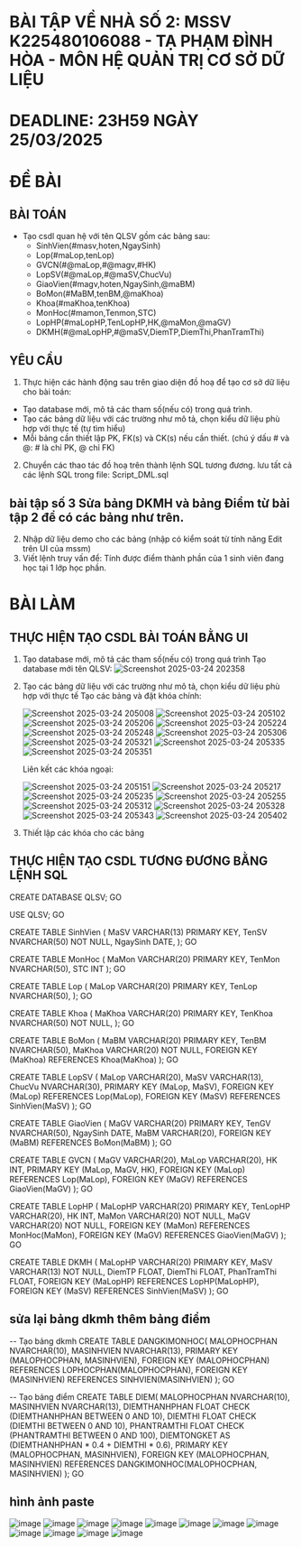 # BÀI TẬP VỀ NHÀ SỐ 2: MSSV K225480106088 - TẠ PHẠM ĐÌNH HÒA - MÔN HỆ QUẢN TRỊ CƠ SỞ DỮ LIỆU

# DEADLINE: 23H59 NGÀY 25/03/2025
# ĐỀ BÀI
## BÀI TOÁN
- Tạo csdl quan hệ với tên QLSV gồm các bảng sau:
  + SinhVien(#masv,hoten,NgaySinh)
  + Lop(#maLop,tenLop)
  + GVCN(#@maLop,#@magv,#HK)
  + LopSV(#@maLop,#@maSV,ChucVu)
  + GiaoVien(#magv,hoten,NgaySinh,@maBM)
  + BoMon(#MaBM,tenBM,@maKhoa)
  + Khoa(#maKhoa,tenKhoa)
  + MonHoc(#mamon,Tenmon,STC)
  + LopHP(#maLopHP,TenLopHP,HK,@maMon,@maGV)
  + DKMH(#@maLopHP,#@maSV,DiemTP,DiemThi,PhanTramThi)
## YÊU CẦU
1. Thực hiện các hành động sau trên giao diện đồ hoạ để tạo cơ sở dữ liệu cho bài toán:
  + Tạo database mới, mô tả các tham số(nếu có) trong quá trình.
  + Tạo các bảng dữ liệu với các trường như mô tả, chọn kiểu dữ liệu phù hợp với thực tế (tự tìm hiểu)
  + Mỗi bảng cần thiết lập PK, FK(s) và CK(s) nếu cần thiết. (chú ý dấu # và @: # là chỉ PK, @ chỉ FK)
2. Chuyển các thao tác đồ hoạ trên thành lệnh SQL tương đương. lưu tất cả các lệnh SQL trong file: Script_DML.sql

## bài tập số 3 Sửa bảng DKMH và bảng Điểm từ bài tập 2 để có các bảng như trên.
2. Nhập dữ liệu demo cho các bảng (nhập có kiểm soát từ tính năng Edit trên UI của mssm)
3. Viết lệnh truy vấn để: Tính được điểm thành phần của 1 sinh viên đang học tại 1 lớp học phần.

# BÀI LÀM
## THỰC HIỆN TẠO CSDL BÀI TOÁN BẰNG UI
1. Tạo database mới, mô tả các tham số(nếu có) trong quá trình
   Tạo database mới tên QLSV:
   ![Screenshot 2025-03-24 202358](https://github.com/user-attachments/assets/b7c0d535-e8cb-48fa-828d-fb9fd663405f)

3. Tạo các bảng dữ liệu với các trường như mô tả, chọn kiểu dữ liệu phù hợp với thực tế
   Tạo các bảng và đặt khóa chính:
   
   ![Screenshot 2025-03-24 205008](https://github.com/user-attachments/assets/2548b0f2-b220-4351-b507-fc9d507c18aa)
   ![Screenshot 2025-03-24 205102](https://github.com/user-attachments/assets/34bb096e-65ce-4991-9e8b-ee2a2a53d6ef)
   ![Screenshot 2025-03-24 205206](https://github.com/user-attachments/assets/a2e23625-6bb6-4cd1-a390-e01f72ab3e90)
   ![Screenshot 2025-03-24 205224](https://github.com/user-attachments/assets/38b49b62-ddee-413f-805d-81da2a4f2a89)
   ![Screenshot 2025-03-24 205248](https://github.com/user-attachments/assets/e9d86ad2-2595-4a8d-9197-921b53bb7460)
   ![Screenshot 2025-03-24 205306](https://github.com/user-attachments/assets/4f687da6-c127-48c6-a88b-c2006312e3b8)
   ![Screenshot 2025-03-24 205321](https://github.com/user-attachments/assets/1380608d-1b6f-4389-a264-79c6df40cf16)
   ![Screenshot 2025-03-24 205335](https://github.com/user-attachments/assets/d6bd8b76-5302-4083-a484-97cbe5fa0f50)
   ![Screenshot 2025-03-24 205351](https://github.com/user-attachments/assets/5b0e10cd-2d3c-458a-85c2-33f2abc0d49c)
   
   Liên kết các khóa ngoại:
   
   ![Screenshot 2025-03-24 205151](https://github.com/user-attachments/assets/9d9691b8-8004-4793-9538-45a3f519e3f3)
   ![Screenshot 2025-03-24 205217](https://github.com/user-attachments/assets/adbda7cd-3ba0-4c80-b6e7-98c92fb7f217)
   ![Screenshot 2025-03-24 205235](https://github.com/user-attachments/assets/db7fe267-2107-4907-82cc-5e91d3bfa502)
   ![Screenshot 2025-03-24 205255](https://github.com/user-attachments/assets/d097e226-0b0e-449b-a08c-7fa84348f5e8)
   ![Screenshot 2025-03-24 205312](https://github.com/user-attachments/assets/1c041e1e-f5ef-4117-b0e0-66455370c292)
   ![Screenshot 2025-03-24 205328](https://github.com/user-attachments/assets/e4801a54-216e-4011-830e-6b4cb60fde3d)
   ![Screenshot 2025-03-24 205343](https://github.com/user-attachments/assets/e9cad4c3-f3e7-43eb-9242-b821a7095e54)
   ![Screenshot 2025-03-24 205402](https://github.com/user-attachments/assets/bc05976b-5c66-4449-ab0f-7e5c1d217d0d)
5. Thiết lập các khóa cho các bảng
## THỰC HIỆN TẠO CSDL TƯƠNG ĐƯƠNG BẰNG LỆNH SQL
CREATE DATABASE QLSV;
GO

USE QLSV;
GO

CREATE TABLE SinhVien (
    MaSV VARCHAR(13) PRIMARY KEY,
    TenSV NVARCHAR(50) NOT NULL,
    NgaySinh DATE,
);
GO

CREATE TABLE MonHoc (
    MaMon VARCHAR(20) PRIMARY KEY,
    TenMon NVARCHAR(50),
    STC INT
);
GO

CREATE TABLE Lop (
    MaLop VARCHAR(20) PRIMARY KEY,
    TenLop NVARCHAR(50),
);
GO

CREATE TABLE Khoa (
    MaKhoa VARCHAR(20) PRIMARY KEY,
    TenKhoa NVARCHAR(50) NOT NULL,
);
GO

CREATE TABLE BoMon (
    MaBM VARCHAR(20) PRIMARY KEY,
    TenBM NVARCHAR(50),
    MaKhoa VARCHAR(20) NOT NULL,
	FOREIGN KEY (MaKhoa) REFERENCES Khoa(MaKhoa)
);
GO

CREATE TABLE LopSV (
    MaLop VARCHAR(20),
    MaSV VARCHAR(13),
	ChucVu NVARCHAR(30),
    PRIMARY KEY (MaLop, MaSV),
    FOREIGN KEY (MaLop) REFERENCES Lop(MaLop),
    FOREIGN KEY (MaSV) REFERENCES SinhVien(MaSV)
);
GO

CREATE TABLE GiaoVien (
    MaGV VARCHAR(20) PRIMARY KEY,
    TenGV NVARCHAR(50),
	NgaySinh DATE,
    MaBM VARCHAR(20),
    FOREIGN KEY (MaBM) REFERENCES BoMon(MaBM)
);
GO

CREATE TABLE GVCN (
    MaGV VARCHAR(20),
    MaLop VARCHAR(20),
	HK INT,
	PRIMARY KEY (MaLop, MaGV, HK),
    FOREIGN KEY (MaLop) REFERENCES Lop(MaLop),
	FOREIGN KEY (MaGV) REFERENCES GiaoVien(MaGV)
);
GO

CREATE TABLE LopHP (
    MaLopHP VARCHAR(20) PRIMARY KEY,
    TenLopHP VARCHAR(20),
    HK INT,
	MaMon VARCHAR(20) NOT NULL,
	MaGV VARCHAR(20) NOT NULL,
    FOREIGN KEY (MaMon) REFERENCES MonHoc(MaMon),
    FOREIGN KEY (MaGV) REFERENCES GiaoVien(MaGV)
);
GO

CREATE TABLE DKMH (
    MaLopHP VARCHAR(20) PRIMARY KEY,
    MaSV VARCHAR(13) NOT NULL,
    DiemTP FLOAT,
	DiemThi FLOAT,
	PhanTramThi FLOAT,
    FOREIGN KEY (MaLopHP) REFERENCES LopHP(MaLopHP),
    FOREIGN KEY (MaSV) REFERENCES SinhVien(MaSV)
);
GO
## sửa lại bảng dkmh thêm bảng điểm
-- Tạo bảng dkmh
CREATE TABLE DANGKIMONHOC(
  MALOPHOCPHAN NVARCHAR(10),
  MASINHVIEN NVARCHAR(13),
  PRIMARY KEY (MALOPHOCPHAN, MASINHVIEN),
  FOREIGN KEY (MALOPHOCPHAN) REFERENCES LOPHOCPHAN(MALOPHOCPHAN),
  FOREIGN KEY (MASINHVIEN) REFERENCES SINHVIEN(MASINHVIEN)
);
GO

-- Tạo bảng điểm
CREATE TABLE DIEM(
  MALOPHOCPHAN NVARCHAR(10),
  MASINHVIEN NVARCHAR(13),
  DIEMTHANHPHAN FLOAT CHECK (DIEMTHANHPHAN BETWEEN 0 AND 10),
  DIEMTHI FLOAT CHECK (DIEMTHI BETWEEN 0 AND 10),
  PHANTRAMTHI FLOAT CHECK (PHANTRAMTHI BETWEEN 0 AND 100),
  DIEMTONGKET AS (DIEMTHANHPHAN * 0.4 + DIEMTHI * 0.6),
  PRIMARY KEY (MALOPHOCPHAN, MASINHVIEN),
  FOREIGN KEY (MALOPHOCPHAN, MASINHVIEN) REFERENCES DANGKIMONHOC(MALOPHOCPHAN, MASINHVIEN)
);
GO
## hình ảnh paste
![image](https://github.com/user-attachments/assets/4696e892-ec9e-4b85-8631-f07219701d5d)
![image](https://github.com/user-attachments/assets/028041cf-b05e-4ccc-afb2-b21843c6cb28)
![image](https://github.com/user-attachments/assets/a188d2e5-8444-490a-8a9f-5ebdbd4a112c)
![image](https://github.com/user-attachments/assets/0060aed9-1bb9-49f1-b818-72e15cb0eb50)
![image](https://github.com/user-attachments/assets/d8488825-886e-499a-a9ef-4a02c4795dde)
![image](https://github.com/user-attachments/assets/449db416-60c7-47e1-ac0b-c79d0fe4fbdf)
![image](https://github.com/user-attachments/assets/e25a0ae0-05bf-49c7-bb0b-74327928794b)
![image](https://github.com/user-attachments/assets/310821fc-7f70-4ed4-99c0-627260d404b1)
![image](https://github.com/user-attachments/assets/ab70c9d0-6d3f-4ae8-a91a-d7b1f34486bd)
![image](https://github.com/user-attachments/assets/3f9cc5e4-2c9c-4d75-9d62-02e9991c9df8)
![image](https://github.com/user-attachments/assets/94b09d22-f728-4107-ace2-1fd6bc8b8782)
![image](https://github.com/user-attachments/assets/4de49d4e-acb5-492f-a4c5-9d5bdedda2da)











